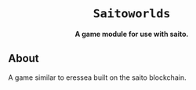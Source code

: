 <div align="center">

  <h1><code>Saitoworlds</code></h1>

  <strong>A game module for use with saito.</strong>

</div>

## About

A game similar to eressea built on the saito blockchain.
